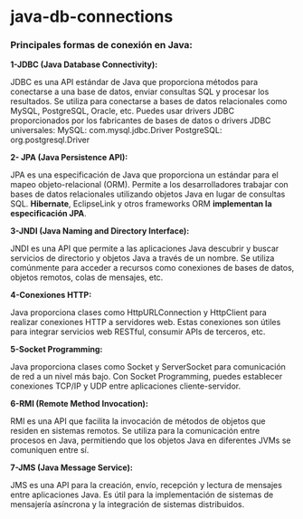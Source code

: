 # java-db-connections

### Principales formas de conexión en Java:

**1-JDBC (Java Database Connectivity):**

JDBC es una API estándar de Java que proporciona métodos para conectarse a una base de datos, enviar consultas SQL y procesar los resultados.
Se utiliza para conectarse a bases de datos relacionales como MySQL, PostgreSQL, Oracle, etc.
Puedes usar drivers JDBC proporcionados por los fabricantes de bases de datos o drivers JDBC universales:
MySQL: com.mysql.jdbc.Driver
PostgreSQL: org.postgresql.Driver

**2- JPA (Java Persistence API):**

JPA es una especificación de Java que proporciona un estándar para el mapeo objeto-relacional (ORM).
Permite a los desarrolladores trabajar con bases de datos relacionales utilizando objetos Java en lugar de consultas SQL.
**Hibernate**, EclipseLink y otros frameworks ORM **implementan la especificación JPA**.

**3-JNDI (Java Naming and Directory Interface):**

JNDI es una API que permite a las aplicaciones Java descubrir y buscar servicios de directorio y objetos Java a través de un nombre.
Se utiliza comúnmente para acceder a recursos como conexiones de bases de datos, objetos remotos, colas de mensajes, etc.

**4-Conexiones HTTP:**

Java proporciona clases como HttpURLConnection y HttpClient para realizar conexiones HTTP a servidores web.
Estas conexiones son útiles para integrar servicios web RESTful, consumir APIs de terceros, etc.

**5-Socket Programming:**

Java proporciona clases como Socket y ServerSocket para comunicación de red a un nivel más bajo.
Con Socket Programming, puedes establecer conexiones TCP/IP y UDP entre aplicaciones cliente-servidor.

**6-RMI (Remote Method Invocation):**

RMI es una API que facilita la invocación de métodos de objetos que residen en sistemas remotos.
Se utiliza para la comunicación entre procesos en Java, permitiendo que los objetos Java en diferentes JVMs se comuniquen entre sí.

**7-JMS (Java Message Service):**

JMS es una API para la creación, envío, recepción y lectura de mensajes entre aplicaciones Java.
Es útil para la implementación de sistemas de mensajería asíncrona y la integración de sistemas distribuidos.
